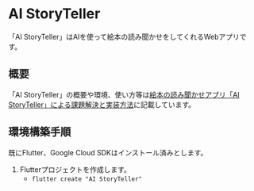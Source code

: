 # AI StoryTeller

「AI StoryTeller」はAIを使って絵本の読み聞かせをしてくれるWebアプリです。

## 概要

「AI StoryTeller」の概要や環境、使い方等は[絵本の読み聞かせアプリ「AI StoryTeller」による課題解決と実装方法](https://zenn.dev/knmknm/articles/4d08429c8e6864)に記載しています。

## 環境構築手順

既にFlutter、Google Cloud SDKはインストール済みとします。

1. Flutterプロジェクトを作成します。
    - `flutter create "AI StoryTeller"`
